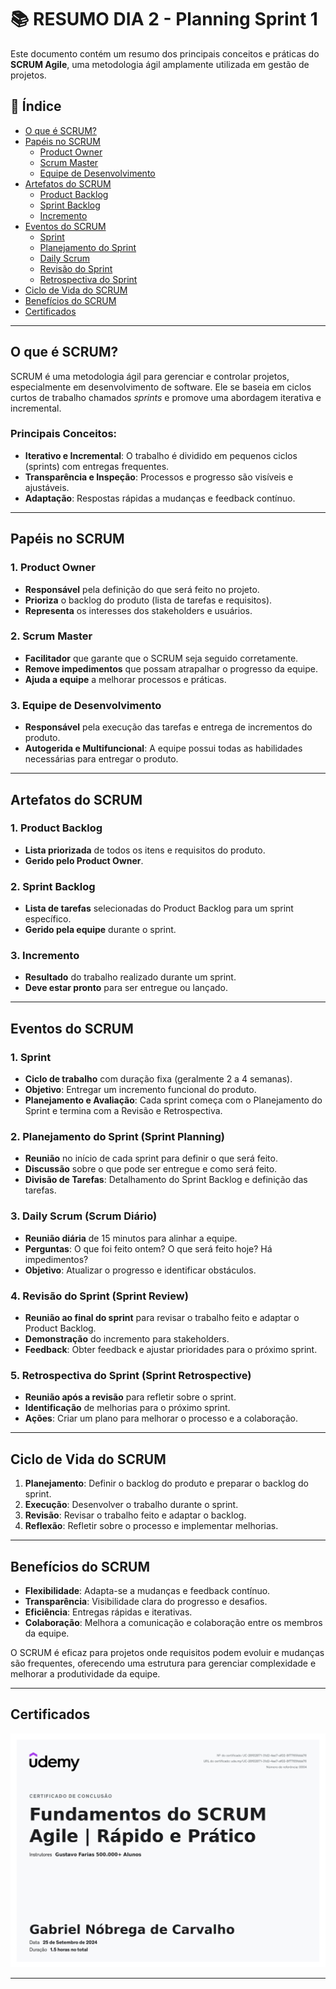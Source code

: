 # 📚 RESUMO DIA 2 - Planning Sprint 1

Este documento contém um resumo dos principais conceitos e práticas do **SCRUM Agile**, uma metodologia ágil amplamente utilizada em gestão de projetos.

## 📑 Índice

- [O que é SCRUM?](#o-que-é-scrum)
- [Papéis no SCRUM](#papéis-no-scrum)
  - [Product Owner](#1-product-owner)
  - [Scrum Master](#2-scrum-master)
  - [Equipe de Desenvolvimento](#3-equipe-de-desenvolvimento)
- [Artefatos do SCRUM](#artefatos-do-scrum)
  - [Product Backlog](#1-product-backlog)
  - [Sprint Backlog](#2-sprint-backlog)
  - [Incremento](#3-incremento)
- [Eventos do SCRUM](#eventos-do-scrum)
  - [Sprint](#1-sprint)
  - [Planejamento do Sprint](#2-planejamento-do-sprint-sprint-planning)
  - [Daily Scrum](#3-daily-scrum-scrum-diário)
  - [Revisão do Sprint](#4-revisão-do-sprint-sprint-review)
  - [Retrospectiva do Sprint](#5-retrospectiva-do-sprint-sprint-retrospective)
- [Ciclo de Vida do SCRUM](#ciclo-de-vida-do-scrum)
- [Benefícios do SCRUM](#benefícios-do-scrum)
- [Certificados](#certificados)

---

## O que é SCRUM?

SCRUM é uma metodologia ágil para gerenciar e controlar projetos, especialmente em desenvolvimento de software. Ele se baseia em ciclos curtos de trabalho chamados *sprints* e promove uma abordagem iterativa e incremental.

### Principais Conceitos:
- **Iterativo e Incremental**: O trabalho é dividido em pequenos ciclos (sprints) com entregas frequentes.
- **Transparência e Inspeção**: Processos e progresso são visíveis e ajustáveis.
- **Adaptação**: Respostas rápidas a mudanças e feedback contínuo.

---

## Papéis no SCRUM

### 1. Product Owner
- **Responsável** pela definição do que será feito no projeto.
- **Prioriza** o backlog do produto (lista de tarefas e requisitos).
- **Representa** os interesses dos stakeholders e usuários.

### 2. Scrum Master
- **Facilitador** que garante que o SCRUM seja seguido corretamente.
- **Remove impedimentos** que possam atrapalhar o progresso da equipe.
- **Ajuda a equipe** a melhorar processos e práticas.

### 3. Equipe de Desenvolvimento
- **Responsável** pela execução das tarefas e entrega de incrementos do produto.
- **Autogerida e Multifuncional**: A equipe possui todas as habilidades necessárias para entregar o produto.

---

## Artefatos do SCRUM

### 1. Product Backlog
- **Lista priorizada** de todos os itens e requisitos do produto.
- **Gerido pelo Product Owner**.

### 2. Sprint Backlog
- **Lista de tarefas** selecionadas do Product Backlog para um sprint específico.
- **Gerido pela equipe** durante o sprint.

### 3. Incremento
- **Resultado** do trabalho realizado durante um sprint.
- **Deve estar pronto** para ser entregue ou lançado.

---

## Eventos do SCRUM

### 1. Sprint
- **Ciclo de trabalho** com duração fixa (geralmente 2 a 4 semanas).
- **Objetivo**: Entregar um incremento funcional do produto.
- **Planejamento e Avaliação**: Cada sprint começa com o Planejamento do Sprint e termina com a Revisão e Retrospectiva.

### 2. Planejamento do Sprint (Sprint Planning)
- **Reunião** no início de cada sprint para definir o que será feito.
- **Discussão** sobre o que pode ser entregue e como será feito.
- **Divisão de Tarefas**: Detalhamento do Sprint Backlog e definição das tarefas.

### 3. Daily Scrum (Scrum Diário)
- **Reunião diária** de 15 minutos para alinhar a equipe.
- **Perguntas**: O que foi feito ontem? O que será feito hoje? Há impedimentos?
- **Objetivo**: Atualizar o progresso e identificar obstáculos.

### 4. Revisão do Sprint (Sprint Review)
- **Reunião ao final do sprint** para revisar o trabalho feito e adaptar o Product Backlog.
- **Demonstração** do incremento para stakeholders.
- **Feedback**: Obter feedback e ajustar prioridades para o próximo sprint.

### 5. Retrospectiva do Sprint (Sprint Retrospective)
- **Reunião após a revisão** para refletir sobre o sprint.
- **Identificação** de melhorias para o próximo sprint.
- **Ações**: Criar um plano para melhorar o processo e a colaboração.

---

## Ciclo de Vida do SCRUM

1. **Planejamento**: Definir o backlog do produto e preparar o backlog do sprint.
2. **Execução**: Desenvolver o trabalho durante o sprint.
3. **Revisão**: Revisar o trabalho feito e adaptar o backlog.
4. **Reflexão**: Refletir sobre o processo e implementar melhorias.

---

## Benefícios do SCRUM

- **Flexibilidade**: Adapta-se a mudanças e feedback contínuo.
- **Transparência**: Visibilidade clara do progresso e desafios.
- **Eficiência**: Entregas rápidas e iterativas.
- **Colaboração**: Melhora a comunicação e colaboração entre os membros da equipe.

O SCRUM é eficaz para projetos onde requisitos podem evoluir e mudanças são frequentes, oferecendo uma estrutura para gerenciar complexidade e melhorar a produtividade da equipe.

---

## Certificados

![Certificado](../Certificados/FundamentosDoScrum.jpg)

---